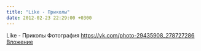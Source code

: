 ```yaml
---
title: "Like - Приколы"
date: 2012-02-23 22:29:00 +0300
---
```


Like - Приколы
Фотография
<a class="vk-attach" href="https://vk.com/photo-29435908_278727286">https://vk.com/photo-29435908_278727286</a>
<a class="vk-attach" href="https://vk.com/photo-29435908_278727286">Вложение</a>
